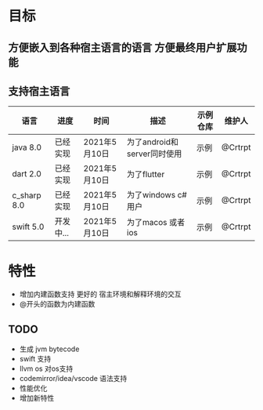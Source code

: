 # 目标

方便嵌入到各种宿主语言的语言 方便最终用户扩展功能
---

## 支持宿主语言
| 语言      | 进度 |时间 | 描述 | 示例仓库 |  维护人 |
| ----------- | ----------- |  ----------- | ----------- | ----------- |   ----------- | 
| java  8.0    | 已经实现       | 2021年5月10日 | 为了android和server同时使用| 示例| @Crtrpt |
| dart  2.0    |   已经实现       | 2021年5月10日 | 为了flutter |示例| @Crtrpt |
| c_sharp 8.0   | 已经实现        | 2021年5月10日 | 为了windows c# 用户 |示例| @Crtrpt |
| swift  5.0  | 开发中...        | 2021年5月10日 | 为了macos 或者 ios |示例| @Crtrpt |


# 特性
- 增加内建函数支持 更好的 宿主环境和解释环境的交互
- @开头的函数为内建函数

## TODO 
- 生成 jvm bytecode
- swift 支持
- llvm os 对os支持
- codemirror/idea/vscode 语法支持
- 性能优化
- 增加新特性
